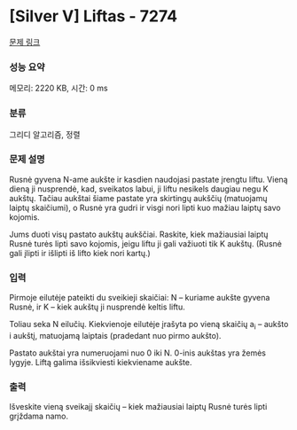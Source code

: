 # [Silver V] Liftas - 7274 

[문제 링크](https://www.acmicpc.net/problem/7274) 

### 성능 요약

메모리: 2220 KB, 시간: 0 ms

### 분류

그리디 알고리즘, 정렬

### 문제 설명

<p>Rusnė gyvena N-ame aukšte ir kasdien naudojasi pastate įrengtu liftu. Vieną dieną ji nusprendė, kad, sveikatos labui, ji liftu nesikels daugiau negu K aukštų. Tačiau aukštai šiame pastate yra skirtingų aukščių (matuojamų laiptų skaičiumi), o Rusnė yra gudri ir visgi nori lipti kuo mažiau laiptų savo kojomis.</p>

<p>Jums duoti visų pastato aukštų aukščiai. Raskite, kiek mažiausiai laiptų Rusnė turės lipti savo kojomis, jeigu liftu ji gali važiuoti tik K aukštų. (Rusnė gali įlipti ir išlipti iš lifto kiek nori kartų.)</p>

### 입력 

 <p>Pirmoje eilutėje pateikti du sveikieji skaičiai: N – kuriame aukšte gyvena Rusnė, ir K – kiek aukštų ji nusprendė keltis liftu.</p>

<p>Toliau seka N eilučių. Kiekvienoje eilutėje įrašyta po vieną skaičių a<sub>i</sub> – aukšto i aukštį, matuojamą laiptais (pradedant nuo pirmo aukšto).</p>

<p>Pastato aukštai yra numeruojami nuo 0 iki N. 0-inis aukštas yra žemės lygyje. Liftą galima išsikviesti kiekviename aukšte.</p>

### 출력 

 <p>Išveskite vieną sveikajį skaičių – kiek mažiausiai laiptų Rusnė turės lipti grįždama namo.</p>


